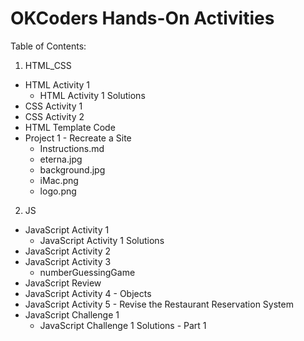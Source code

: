 OKCoders Hands-On Activities
============================

Table of Contents:

1. HTML_CSS
  * HTML Activity 1
    * HTML Activity 1 Solutions
  * CSS Activity 1
  * CSS Activity 2
  * HTML Template Code
  * Project 1 - Recreate a Site
    * Instructions.md
    * eterna.jpg
    * background.jpg
    * iMac.png
    * logo.png
2. JS
  * JavaScript Activity 1
    * JavaScript Activity 1 Solutions
  * JavaScript Activity 2
  * JavaScript Activity 3
    * numberGuessingGame
  * JavaScript Review
  * JavaScript Activity 4 - Objects
  * JavaScript Activity 5 - Revise the Restaurant Reservation System
  * JavaScript Challenge 1
    * JavaScript Challenge 1 Solutions - Part 1